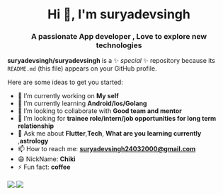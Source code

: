 <h1 align="center">Hi 👋, I'm suryadevsingh</h1>
<h3 align="center">A passionate App developer , Love to explore new technologies </h3>


**suryadevsingh/suryadevsingh** is a ✨ _special_ ✨ repository because its `README.md` (this file) appears on your GitHub profile.

Here are some ideas to get you started:

- 🔭 I’m currently working on **My self**
- 🌱 I’m currently learning **Android/Ios/Golang**
- 👯 I’m looking to collaborate with **Good team and mentor**
- 🤔 I’m looking for **trainee role/intern/job opportunities for long term relationship**
- 💬 Ask me about **Flutter**,**Tech**, **What are you learning currently** ,**astrology**
- 📫 How to reach me: **suryadevsingh24032000@gmail.com**
- 😄 NickName: **Chiki**
- ⚡ Fun fact: **coffee**



<a href="https://github.com/suryadevsingh">
  <img align="center" src="https://github-readme-stats.vercel.app/api/top-langs/?username=suryadevsingh&theme=dark&hide_langs_below=1" />
</a>
<a href="https://github.com/suryadevsingh">
 <img align="center" src="https://github-readme-stats.vercel.app/api?username=suryadevsingh&&show_icons=true&title_color=ffffff&icon_color=bb2acf&text_color=daf7dc&bg_color=151515"/>
</a>
